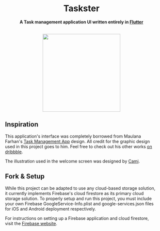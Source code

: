 <div align="center">
  
# Taskster

**A Task management application UI written entirely in [Flutter](https://flutter.dev/)**

</br>

<kbd>
<img src="https://github.com/rafaelcolladojr/taskster/raw/master/images/taskster_demo.gif" width="256" />
</kbd>

</div>

## Inspiration

This application's interface was completely borrowed from Maulana Farhan's [Task Management App](https://dribbble.com/shots/15718338-Task-Management-App-Project-Management) design. All credit for the graphic design used in this project goes to him. Feel free to check out his other works [on dribbble](https://dribbble.com/maulanafaa).

The illustration used in the welcome screen was designed by [Cami](https://dribbble.com/camidobrin).

## Fork & Setup

While this project can be adapted to use any cloud-based storage solution, it currently implements Firebase's cloud firestore as its primary cloud storage solution. To properly setup and run this project, you must include your own Firebase GoogleService-Info.plist and google-services.json files for iOS and Android deployment respectively.

For instructions on setting up a Firebase application and cloud firestore, visit the [Firebase website](firebase.google.com).

